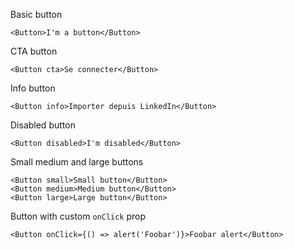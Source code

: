 Basic button

    <Button>I'm a button</Button>

CTA button

    <Button cta>Se connecter</Button>

Info button

    <Button info>Importer depuis LinkedIn</Button>

Disabled button

    <Button disabled>I'm disabled</Button>

Small medium and large buttons

    <Button small>Small button</Button>
    <Button medium>Medium button</Button>
    <Button large>Large button</Button>

Button with custom `onClick` prop

    <Button onClick={() => alert('Foobar')}>Foobar alert</Button>
